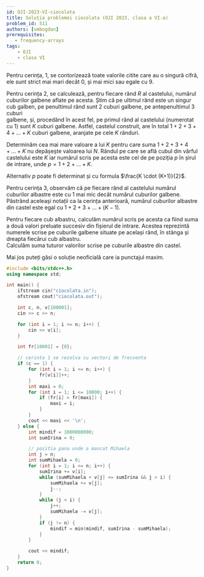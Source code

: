 ```yaml
---
id: OJI-2023-VI-ciocolata
title: Soluția problemei ciocolata (OJI 2023, clasa a VI-a)
problem_id: 511
authors: [vmbogdan]
prerequisites:
   - frequency-arrays
tags:
    - OJI
    - clasa VI
---
```



Pentru cerința, 1, se contorizează toate valorile citite care au o singură
cifră, ele sunt strict mai mari decât 0, și mai mici sau egale cu 9.  

Pentru cerința 2, se calculează, pentru fiecare rând $R$ al castelului, numărul
cuburilor galbene aflate pe acesta. Știm că pe ultimul rând este un singur cub
galben, pe penultimul rând sunt 2 cuburi galbene, pe antepenultimul 3 cuburi  
galbene, și, procedând în acest fel, pe primul rând al castelului (numerotat
cu 1) sunt $K$ cuburi galbene. Astfel, castelul construit, are în total
$1+2+3+4+\ldots+K$ cuburi galbene, aranjate pe cele $K$ rânduri.  

Determinăm cea mai mare valoare a lui $K$ pentru care suma $1+2+3+4+\ldots+K$ nu
depășește valoarea lui $N$. Rândul pe care se află cubul din vârful castelului
este $K$ iar numărul scris pe acesta este cel de pe poziția $p$ în șirul de
intrare, unde $p = 1 + 2 + \ldots + K$.  

Alternativ $p$ poate fi determinat și cu formula $\frac{K \cdot (K+1)}{2}$.  

Pentru cerința 3, observăm că pe fiecare rând al castelului numărul cuburilor
albastre este cu 1 mai mic decât numărul cuburilor galbene. Păstrând aceleași
notații ca la cerința anterioară, numărul cuburilor albastre din castel este
egal cu $1+2+3+\ldots+(K-1)$.  

Pentru fiecare cub albastru, calculăm numărul scris pe acesta ca fiind suma a
două valori preluate succesiv din fișierul de intrare. Acestea reprezintă
numerele scrise pe cuburile galbene situate pe același rând, în stânga și
dreapta fiecărui cub albastru.  
Calculăm suma tuturor valorilor scrise pe cuburile albastre din castel.

Mai jos puteți găsi o soluție neoficială care ia punctajul maxim.

```cpp
#include <bits/stdc++.h>
using namespace std;

int main() {
    ifstream cin("ciocolata.in");
    ofstream cout("ciocolata.out");

    int c, n, v[100001];
    cin >> c >> n;

    for (int i = 1; i <= n; i++) {
        cin >> v[i];
    }

    int fr[10001] = {0};

    // cerinta 1 se rezolva cu vectori de frecventa
    if (c == 1) {
        for (int i = 1; i <= n; i++) {
            fr[v[i]]++;
        }
        int maxi = 0;
        for (int i = 1; i <= 10000; i++) {
            if (fr[i] > fr[maxi]) {
                maxi = i;
            }
        }
        cout << maxi << '\n';
    } else {
        int mindif = 1000000000;
        int sumIrina = 0;

        // pozitia pana unde a mancat Mihaela
        int j = n;
        int sumMihaela = 0;
        for (int i = 1; i <= n; i++) {
            sumIrina += v[i];
            while (sumMihaela + v[j] <= sumIrina && j > i) {
                sumMihaela += v[j];
                j--;
            }
            while (j < i) {
                j++;
                sumMihaela -= v[j];
            }
            if (j != n) {
                mindif = min(mindif, sumIrina - sumMihaela);
            }
        }

        cout << mindif;
    }
    return 0;
}
```
